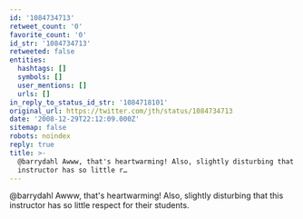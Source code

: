 ```yaml
---
id: '1084734713'
retweet_count: '0'
favorite_count: '0'
id_str: '1084734713'
retweeted: false
entities:
  hashtags: []
  symbols: []
  user_mentions: []
  urls: []
in_reply_to_status_id_str: '1084718101'
original_url: https://twitter.com/jth/status/1084734713
date: '2008-12-29T22:12:09.000Z'
sitemap: false
robots: noindex
reply: true
title: >-
  @barrydahl Awww, that's heartwarming! Also, slightly disturbing that this
  instructor has so little r…
---
```


@barrydahl Awww, that's heartwarming! Also, slightly disturbing that this instructor has so little respect for their students.